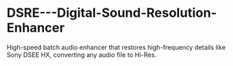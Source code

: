 # DSRE---Digital-Sound-Resolution-Enhancer
High-speed batch audio enhancer that restores high-frequency details like Sony DSEE HX, converting any audio file to Hi-Res.
